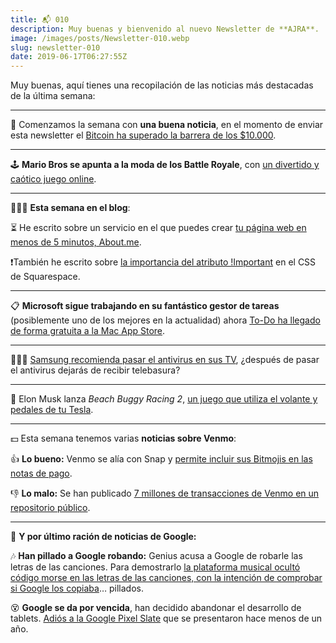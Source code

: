 ```yaml
---
title: 📬 010
description: Muy buenas y bienvenido al nuevo Newsletter de **AJRA**.
image: /images/posts/Newsletter-010.webp
slug: newsletter-010
date: 2019-06-17T06:27:55Z
---
```


Muy buenas, aquí tienes una recopilación de las noticias más destacadas de la última semana:

---

💸 Comenzamos la semana con **una buena noticia**, en el momento de enviar esta newsletter el [Bitcoin ha superado la barrera de los $10.000](http://bitcoinity.org/markets/coinbase/USD).

---

🕹 **Mario Bros se apunta a la moda de los Battle Royale**, con [un divertido y caótico juego online](http://www.infernoplus.com/royale/).

---

👨🏻‍💻 **Esta semana en el blog**:

⏳ He escrito sobre un servicio en el que puedes crear [tu página web en menos de 5 minutos, About.me](https://ajra.es/blog/about-me).

❗️También he escrito sobre [la importancia del atributo !Important](https://ajra.es/blog/squarespace-tips-008-important) en el CSS de Squarespace.

---

📋 **Microsoft sigue trabajando en su fantástico gestor de tareas** (posiblemente uno de los mejores en la actualidad) ahora [To-Do ha llegado de forma gratuita a la Mac App Store](https://www.applesfera.com/aplicaciones-os-x-1/microsoft-lanza-su-gestor-tareas-to-do-forma-gratuita-mac-app-store-como-complemento-a-app-ios).

---

🤷🏻‍♂️ [Samsung recomienda pasar el antivirus en sus TV](https://computerhoy.com/noticias/tecnologia/samsung-recomienda-pasar-antivirus-televisores-qled-cada-pocas-semanas-440053), ¿después de pasar el antivirus dejarás de recibir telebasura?

---

🚙 Elon Musk lanza *Beach Buggy Racing 2*, [un juego que utiliza el volante y pedales de tu Tesla](https://hipertextual.com/2019/06/elon-musk-cumple-su-promesa-lanza-juego-que-utiliza-volante-pedales-tu-tesla).

---

💵 Esta semana tenemos varias **noticias sobre Venmo**:

👍 **Lo bueno:** Venmo se alía con Snap y [permite incluir sus Bitmojis en las notas de pago](https://ajra.es/blog/Bitmoji+Venmo).

👎 **Lo malo:** Se han publicado [7 millones de transacciones de Venmo en un repositorio público](https://techcrunch.com/2019/06/16/millions-venmo-transactions-scraped/).

---

🔎 **Y por último ración de noticias de Google:**

🎶 **Han pillado a Google robando:** Genius acusa a Google de robarle las letras de las canciones. Para demostrarlo [la plataforma musical ocultó código morse en las letras de las canciones, con la intención de comprobar si Google los copiaba](https://www.muycomputer.com/2019/06/17/genius-acusa-google-copiar-letras-robar-trafico/)… pillados.

😵 **Google se da por vencida**, han decidido abandonar el desarrollo de tablets. [Adiós a la Google Pixel Slate](https://hipertextual.com/2019/06/google-abandona-definitivamente-desarrollo-tablets) que se presentaron hace menos de un año.